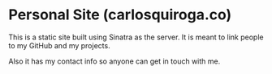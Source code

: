 Personal Site (carlosquiroga.co)
================

This is a static site built using Sinatra as the server. It is meant to link people to my GitHub and my projects.

Also it has my contact info so anyone can get in touch with me.
